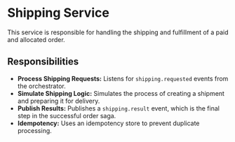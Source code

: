 # Shipping Service

This service is responsible for handling the shipping and fulfillment of a paid and allocated order.

## Responsibilities

-   **Process Shipping Requests:** Listens for `shipping.requested` events from the orchestrator.
-   **Simulate Shipping Logic:** Simulates the process of creating a shipment and preparing it for delivery.
-   **Publish Results:** Publishes a `shipping.result` event, which is the final step in the successful order saga.
-   **Idempotency:** Uses an idempotency store to prevent duplicate processing.
